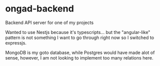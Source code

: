 # ongad-backend
Backend API server for one of my projects

Wanted to use Nestjs because it's typescripts... but the "angular-like" pattern is not something 
I want to go through right now so I switched to expressjs.

MongoDB is my goto database, while Postgres would have made alot of sense, 
however, I am not looking to implement too many relations here.

